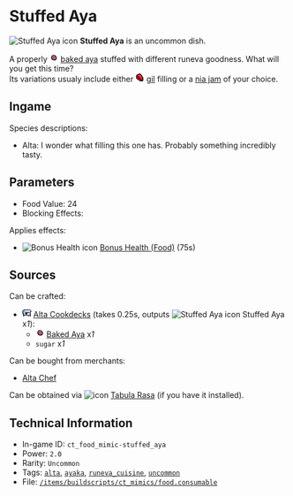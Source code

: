 # Stuffed Aya

<img src="https://raw.githubusercontent.com/Ceterai/Enternia/main/assetMissing.png" alt="Stuffed Aya icon" loading="lazy" width="auto" height="16px"/> **Stuffed Aya** is an uncommon dish.

A properly <img src="https://raw.githubusercontent.com/Ceterai/Enternia/main/items/generic/food/tier1/ct_aya_baked.png" alt="Baked Aya icon" loading="lazy" width="auto" height="16px"/> [baked aya](https://ceterai.github.io/MyEnternia/Wiki/BakedAya) stuffed with different runeva goodness. What will you get this time?  
Its variations usualy include either <img src="https://raw.githubusercontent.com/Ceterai/Enternia/main/items/generic/produce/ct_gil.png" alt="Gil icon" loading="lazy" width="auto" height="16px"/> [gil](https://ceterai.github.io/MyEnternia/Wiki/Gil) filling or a [nia jam](https://ceterai.github.io/MyEnternia/Wiki/niajam) of your choice.

## Ingame

Species descriptions:

- Alta: I wonder what filling this one has. Probably something incredibly tasty.

## Parameters

- Food Value: 24
- Blocking Effects: 

Applies effects:

- <img src="https://starbounder.org/mediawiki/images/thumb/1/16/Status_Health_Boost.png/48px-Status_Health_Boost.png" alt="Bonus Health icon" loading="lazy" width="16px" height="16px"/> [Bonus Health (Food)](https://starbounder.org/Status_Effects#Stat_Boosts) (75s)

## Sources

Can be crafted:

- ![ ](https://raw.githubusercontent.com/Ceterai/Enternia/main/objects/alta/cooking/cookdecks/icon.png) [Alta Cookdecks](https://ceterai.github.io/MyEnternia/Wiki/AltaCookdecks) (takes 0.25s, outputs <img src="https://raw.githubusercontent.com/Ceterai/Enternia/main/assetMissing.png" alt="Stuffed Aya icon" loading="lazy" width="auto" height="16px"/> Stuffed Aya x*1*):
  - <img src="https://raw.githubusercontent.com/Ceterai/Enternia/main/items/generic/food/tier1/ct_aya_baked.png" alt="Baked Aya icon" loading="lazy" width="auto" height="16px"/> [Baked Aya](https://ceterai.github.io/MyEnternia/Wiki/BakedAya) x*1*
  - `sugar` x*1*

Can be bought from merchants:

- [Alta Chef](https://ceterai.github.io/MyEnternia/Wiki/AltaChef)

Can be obtained via <img src="https://steamuserimages-a.akamaihd.net/ugc/263843960696222713/3EC9A7C005541F7D577EBCB8C5736B4EFC9973D6/" alt="icon" width="8" height="12"/> [Tabula Rasa](https://community.playstarbound.com/resources/the-tabula-rasa.3222/) (if you have it installed).

## Technical Information

- In-game ID: `ct_food_mimic-stuffed_aya`
- Power: `2.0`
- Rarity: `Uncommon`
- Tags: [`alta`](https://ceterai.github.io/MyEnternia/Wiki/Tags/Alta), [`ayaka`](https://ceterai.github.io/MyEnternia/Wiki/Tags/Ayaka), [`runeva_cuisine`](https://ceterai.github.io/MyEnternia/Wiki/Tags/RunevaCuisine), [`uncommon`](https://ceterai.github.io/MyEnternia/Wiki/Tags/Uncommon)
- File: [`/items/buildscripts/ct_mimics/food.consumable`](https://github.com/Ceterai/Enternia/blob/main/items/buildscripts/ct_mimics/food.consumable)
